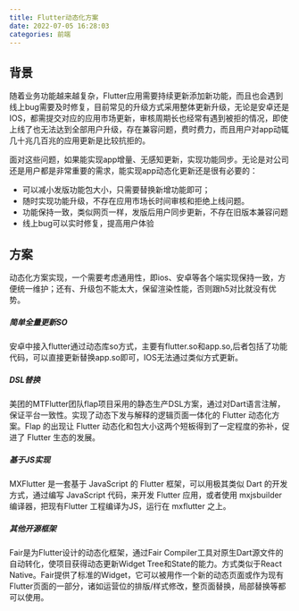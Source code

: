 ```yaml
---
title: Flutter动态化方案
date: 2022-07-05 16:28:03
categories: 前端
---
```

## 背景
随着业务功能越来越复杂，Flutter应用需要持续更新添加新功能，而且也会遇到线上bug需要及时修复，目前常见的升级方式采用整体更新升级，无论是安卓还是IOS，都需提交对应的应用市场更新，审核周期长也经常有遇到被拒的情况，即使上线了也无法达到全部用户升级，存在兼容问题，费时费力，而且用户对app动辄几十兆几百兆的应用更新是比较抗拒的。

面对这些问题，如果能实现app增量、无感知更新，实现功能同步。无论是对公司还是用户都是非常重要的需求，能实现app动态化更新还是很有必要的：
- 可以减小发版功能包大小，只需要替换新增功能即可；
- 随时实现功能升级，不存在应用市场长时间审核和拒绝上线问题。
- 功能保持一致，类似网页一样，发版后用户同步更新，不存在旧版本兼容问题
- 线上bug可以实时修复，提高用户体验
## 方案
动态化方案实现，一个需要考虑通用性，即ios、安卓等各个端实现保持一致，方便统一维护；还有、升级包不能太大，保留渲染性能，否则跟h5对比就没有优势。
##### 简单全量更新SO
安卓中接入flutter通过动态库so方式，主要有flutter.so和app.so,后者包括了功能代码，可以直接更新替换app.so即可，IOS无法通过类似方式更新。
##### DSL替换
美团的MTFlutter团队flap项目采用的静态生产DSL方案，通过对Dart语言注解，保证平台一致性。实现了动态下发与解释的逻辑页面一体化的 Flutter 动态化方案。Flap 的出现让 Flutter 动态化和包大小这两个短板得到了一定程度的弥补，促进了 Flutter 生态的发展。
##### 基于JS实现
MXFlutter 是一套基于 JavaScript 的 Flutter 框架，可以用极其类似 Dart 的开发方式，通过编写 JavaScript 代码，来开发 Flutter 应用，或者使用 mxjsbuilder 编译器，把现有Flutter 工程编译为JS，运行在 mxflutter 之上。
##### 其他开源框架
Fair是为Flutter设计的动态化框架，通过Fair Compiler工具对原生Dart源文件的自动转化，使项目获得动态更新Widget Tree和State的能力。方式类似于React Native。Fair提供了标准的Widget，它可以被用作一个新的动态页面或作为现有Flutter页面的一部分，诸如运营位的排版/样式修改，整页面替换，局部替换等都可以使用。
